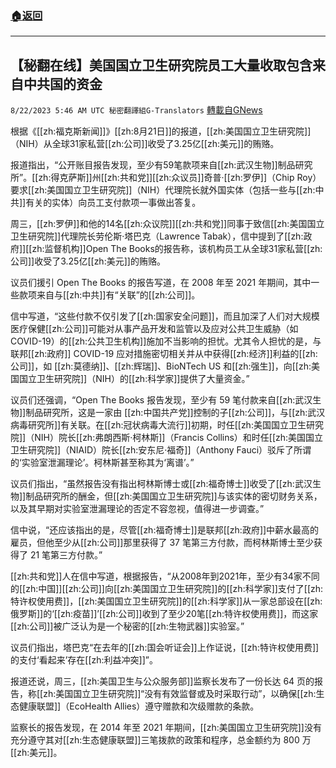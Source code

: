 ###  [:house:返回](README.md)
---


## 【秘翻在线】美国国立卫生研究院员工大量收取包含来自中共国的资金
`8/22/2023 5:46 AM UTC 秘密翻譯組G-Translators` [轉載自GNews](https://gnews.org/articles/1581623)

根据《[[zh:福克斯新闻]]》[[zh:8月21日]]的报道，[[zh:美国国立卫生研究院]]（NIH）从全球31家私营[[zh:公司]]收受了3.25亿[[zh:美元]]的贿赂。

报道指出，“公开账目报告发现，至少有59笔款项来自[[zh:武汉生物]]制品研究所”。[[zh:得克萨斯]]州[[zh:共和党]][[zh:众议员]]奇普·[[zh:罗伊]]（Chip Roy）要求[[zh:美国国立卫生研究院]]（NIH）代理院长就外国实体（包括一些与[[zh:中共]]有关的实体）向员工支付款项一事做出答复。

周三，[[zh:罗伊]]和他的14名[[zh:众议院]][[zh:共和党]]同事于致信[[zh:美国国立卫生研究院]]代理院长劳伦斯·塔巴克（Lawrence Tabak），信中提到了[[zh:政府]][[zh:监督机构]]Open The Books的报告称，该机构员工从全球31家私营[[zh:公司]]收受了3.25亿[[zh:美元]]的贿赂。

议员们援引 Open The Books 的报告写道，在 2008 年至 2021 年期间，其中一些款项来自与[[zh:中共]]有“关联”的[[zh:公司]]。

信中写道，“这些付款不仅引发了[[zh:国家安全问题]]，而且加深了人们对大规模医疗保健[[zh:公司]]可能对从事产品开发和监管以及应对公共卫生威胁（如 COVID-19）的[[zh:公共卫生机构]]施加不当影响的担忧。尤其令人担忧的是，与联邦[[zh:政府]] COVID-19 应对措施密切相关并从中获得[[zh:经济]]利益的[[zh:公司]]，如 [[zh:莫德纳]]、[[zh:辉瑞]]、BioNTech US 和[[zh:强生]]，向[[zh:美国国立卫生研究院]]（NIH）的[[zh:科学家]]提供了大量资金。”

议员们还强调，“Open The Books 报告发现，至少有 59 笔付款来自[[zh:武汉生物]]制品研究所，这是一家由 [[zh:中国共产党]]控制的子[[zh:公司]]，与[[zh:武汉病毒研究所]]有关联。在[[zh:冠状病毒大流行]]初期，时任[[zh:美国国立卫生研究院]]（NIH）院长[[zh:弗朗西斯·柯林斯]]（Francis Collins）和时任[[zh:美国国立卫生研究院]]（NIAID）院长[[zh:安东尼·福奇]]（Anthony Fauci）驳斥了所谓的‘实验室泄漏理论’。柯林斯甚至称其为‘离谱’。”

议员们指出，“虽然报告没有指出柯林斯博士或[[zh:福奇博士]]收受了[[zh:武汉生物]]制品研究所的酬金，但[[zh:美国国立卫生研究院]]与该实体的密切财务关系，以及其早期对实验室泄漏理论的否定不容忽视，值得进一步调查。”

信中说，“还应该指出的是，尽管[[zh:福奇博士]]是联邦[[zh:政府]]中薪水最高的雇员，但他至少从[[zh:公司]]那里获得了 37 笔第三方付款，而柯林斯博士至少获得了 21 笔第三方付款。”

[[zh:共和党]]人在信中写道，根据报告，“从2008年到2021年，至少有34家不同的[[zh:中国]][[zh:公司]]向[[zh:美国国立卫生研究院]]的[[zh:科学家]]支付了[[zh:特许权使用费]]，[[zh:美国国立卫生研究院]]的[[zh:科学家]]从一家总部设在[[zh:俄罗斯]]的‘[[zh:疫苗]]’[[zh:公司]]收到了至少20笔[[zh:特许权使用费]]，而这家[[zh:公司]]被广泛认为是一个秘密的[[zh:生物武器]]实验室。”

议员们指出，塔巴克“在去年的[[zh:国会听证会]]上作证说，[[zh:特许权使用费]]的支付‘看起来’存在[[zh:利益冲突]]”。

报道还说，周三，[[zh:美国卫生与公众服务部]]监察长发布了一份长达 64 页的报告，称[[zh:美国国立卫生研究院]]“没有有效监督或及时采取行动”，以确保[[zh:生态健康联盟]]（EcoHealth Allies）遵守赠款和次级赠款的条款。

监察长的报告发现，在 2014 年至 2021 年期间，[[zh:美国国立卫生研究院]]没有充分遵守其对[[zh:生态健康联盟]]三笔拨款的政策和程序，总金额约为 800 万[[zh:美元]]。
